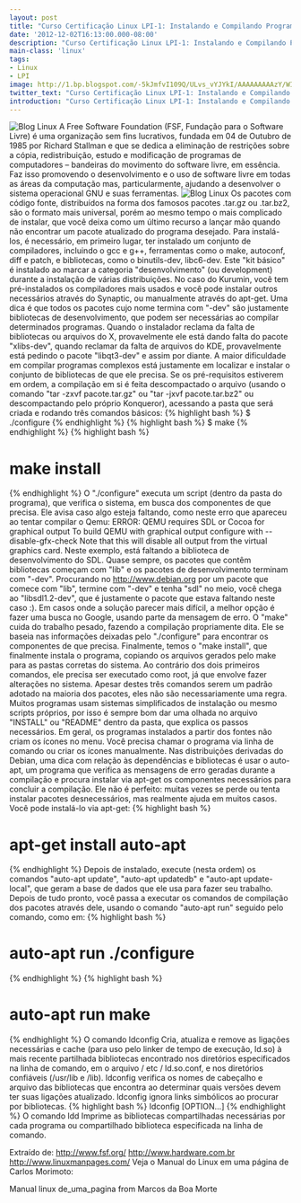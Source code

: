 ```yaml
---
layout: post
title: "Curso Certificação Linux LPI-1: Instalando e Compilando Programas"
date: '2012-12-02T16:13:00.000-08:00'
description: "Curso Certificação Linux LPI-1: Instalando e Compilando Programas a partir"
main-class: 'linux'
tags:
- Linux
- LPI
image: http://1.bp.blogspot.com/-5kJmfvI109Q/ULvs_vYJYkI/AAAAAAAAAzY/WIOt_LOiWxQ/s72-c/compilador.png
twitter_text: "Curso Certificação Linux LPI-1: Instalando e Compilando Programas a partir"
introduction: "Curso Certificação Linux LPI-1: Instalando e Compilando Programas a partir"
---
```

 
![Blog Linux](http://1.bp.blogspot.com/-5kJmfvI109Q/ULvs_vYJYkI/AAAAAAAAAzY/WIOt_LOiWxQ/s400/compilador.png "Blog Linux")
 A Free Software Foundation (FSF, Fundação para o Software Livre) é uma organização sem fins lucrativos, fundada em 04 de Outubro de 1985 por Richard Stallman e que se dedica a eliminação de restrições sobre a cópia, redistribuição, estudo e modificação de programas de computadores – bandeiras do movimento do software livre, em essência. Faz isso promovendo o desenvolvimento e o uso de software livre em todas as áreas da computação mas, particularmente, ajudando a desenvolver o sistema operacional GNU e suas ferramentas.
![Blog Linux](http://4.bp.blogspot.com/-m2JvbRtT-uU/ULvuZG7OoxI/AAAAAAAAAzk/CFHA8Uhi08E/s320/Stallman-GNU.png "Blog Linux")
  Os pacotes com código fonte, distribuídos na forma dos famosos pacotes .tar.gz ou .tar.bz2, são o formato mais universal, porém ao mesmo tempo o mais complicado de instalar, que você deixa como um último recurso a lançar mão quando não encontrar um pacote atualizado do programa desejado.
Para instalá-los, é necessário, em primeiro lugar, ter instalado um conjunto de compiladores, incluindo o gcc e g++, ferramentas como o make, autoconf, diff e patch, e bibliotecas, como o binutils-dev, libc6-dev. Este "kit básico" é instalado ao marcar a categoria "desenvolvimento" (ou development) durante a instalação de várias distribuições. No caso do Kurumin, você tem pré-instalados os compiladores mais usados e você pode instalar outros necessários através do Synaptic, ou manualmente através do apt-get.
Uma dica é que todos os pacotes cujo nome termina com "-dev" são justamente bibliotecas de desenvolvimento, que podem ser necessárias ao compilar determinados programas. Quando o instalador reclama da falta de bibliotecas ou arquivos do X, provavelmente ele está dando falta do pacote "xlibs-dev", quando reclamar da falta de arquivos do KDE, provavelmente está pedindo o pacote "libqt3-dev" e assim por diante. A maior dificuldade em compilar programas complexos está justamente em localizar e instalar o conjunto de bibliotecas de que ele precisa.
Se os pré-requisitos estiverem em ordem, a compilação em si é feita descompactado o arquivo (usando o comando "tar -zxvf pacote.tar.gz" ou "tar -jxvf pacote.tar.bz2" ou descompactando pelo próprio Konqueror), acessando a pasta que será criada e rodando três comandos básicos:
{% highlight bash %}
$ ./configure
{% endhighlight %}
{% highlight bash %}
$ make
{% endhighlight %}
{% highlight bash %}
# make install
{% endhighlight %}
O "./configure" executa um script (dentro da pasta do programa), que verifica o sistema, em busca dos componentes de que precisa. Ele avisa caso algo esteja faltando, como neste erro que apareceu ao tentar compilar o Qemu:
ERROR: QEMU requires SDL or Cocoa for graphical output
To build QEMU with graphical output configure with --disable-gfx-check
Note that this will disable all output from the virtual graphics card.
Neste exemplo, está faltando a biblioteca de desenvolvimento do SDL. Quase sempre, os pacotes que contêm bibliotecas começam com "lib" e os pacotes de desenvolvimento terminam com "-dev". Procurando no http://www.debian.org por um pacote que comece com "lib", termine com "-dev" e tenha "sdl" no meio, você chega ao "libsdl1.2-dev", que é justamente o pacote que estava faltando neste caso :). Em casos onde a solução parecer mais difícil, a melhor opção é fazer uma busca no Google, usando parte da mensagem de erro.
O "make" cuida do trabalho pesado, fazendo a compilação propriamente dita. Ele se baseia nas informações deixadas pelo "./configure" para encontrar os componentes de que precisa.
Finalmente, temos o "make install", que finalmente instala o programa, copiando os arquivos gerados pelo make para as pastas corretas do sistema. Ao contrário dos dois primeiros comandos, ele precisa ser executado como root, já que envolve fazer alterações no sistema.
Apesar destes três comandos serem um padrão adotado na maioria dos pacotes, eles não são necessariamente uma regra. Muitos programas usam sistemas simplificados de instalação ou mesmo scripts próprios, por isso é sempre bom dar uma olhada no arquivo "INSTALL" ou "README" dentro da pasta, que explica os passos necessários. Em geral, os programas instalados a partir dos fontes não criam os ícones no menu. Você precisa chamar o programa via linha de comando ou criar os ícones manualmente.
Nas distribuições derivadas do Debian, uma dica com relação às dependências e bibliotecas é usar o auto-apt, um programa que verifica as mensagens de erro geradas durante a compilação e procura instalar via apt-get os componentes necessários para concluir a compilação. Ele não é perfeito: muitas vezes se perde ou tenta instalar pacotes desnecessários, mas realmente ajuda em muitos casos. Você pode instalá-lo via apt-get:
{% highlight bash %}
# apt-get install auto-apt
{% endhighlight %}
Depois de instalado, execute (nesta ordem) os comandos "auto-apt update", "auto-apt updatedb" e "auto-apt update-local", que geram a base de dados que ele usa para fazer seu trabalho. Depois de tudo pronto, você passa a executar os comandos de compilação dos pacotes através dele, usando o comando "auto-apt run" seguido pelo comando, como em:
{% highlight bash %}
# auto-apt run ./configure
{% endhighlight %}
{% highlight bash %}
# auto-apt run make
{% endhighlight %}
O comando ldconfig
 Cria, atualiza e remove as ligações necessárias e cache (para uso pelo linker de tempo de execução, ld.so) à mais recente partilhada bibliotecas encontrado nos diretórios especificados na linha de comando, em o arquivo / etc / ld.so.conf, e nos diretórios confiáveis ​​(/usr/lib e /lib). ldconfig verifica os nomes de cabeçalho e arquivo das bibliotecas que encontra ao determinar quais versões devem ter suas ligações atualizado. ldconfig ignora links simbólicos ao procurar por bibliotecas.
{% highlight bash %}
ldconfig [OPTION...]
{% endhighlight %}
O comando ldd
 Imprime as bibliotecas compartilhadas necessárias por cada programa ou compartilhado biblioteca especificada na linha de comando.
 
Extraído de:
http://www.fsf.org/
http://www.hardware.com.br
http://www.linuxmanpages.com/
Veja o Manual do Linux em uma página de Carlos Morimoto: 
  
 Manual linux de_uma_pagina  from Marcos da Boa Morte 
